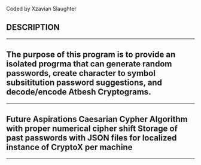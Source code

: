 Coded by Xzavian Slaughter

DESCRIPTION 
----------------------------------------------------------------------------
----------------------------------------------------------------------------
The purpose of this program is to provide an isolated progrma that can
generate random passwords, create character to symbol subsititution password
suggestions, and decode/encode Atbesh Cryptograms. 
----------------------------------------------------------------------------
----------------------------------------------------------------------------
Future Aspirations
Caesarian Cypher Algorithm with proper numerical cipher shift
Storage of past passwords with JSON files for localized instance of CryptoX
  per machine
---------------------------------------------------------------------------
---------------------------------------------------------------------------
